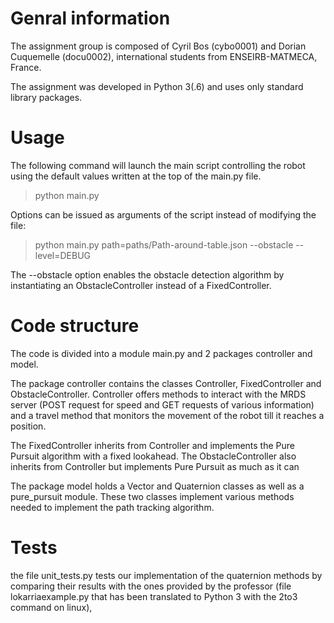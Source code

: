 # Genral information
The assignment group is composed of Cyril Bos (cybo0001) and Dorian Cuquemelle (docu0002), international students from ENSEIRB-MATMECA,
France.

The assignment was developed in Python 3(.6) and uses only standard library packages. 


# Usage
The following command will launch the main script controlling the robot using the default values written at the top of 
the main.py file.
> python main.py

Options can be issued as arguments of the script instead of modifying the file: 
> python main.py path=paths/Path-around-table.json --obstacle --level=DEBUG

The --obstacle option enables the obstacle detection algorithm by instantiating an ObstacleController instead of a 
FixedController. 

# Code structure
The code is divided into a module main.py and 2 packages controller and model. 

The package controller contains the classes Controller, FixedController and ObstacleController. Controller offers
methods to interact with the MRDS server (POST request for speed and GET requests of various information) and a travel 
method that monitors the movement of the robot till it reaches a position. 

The FixedController inherits from Controller and implements the Pure Pursuit algorithm with a fixed lookahead.
The ObstacleController also inherits from Controller but implements Pure Pursuit as much as it can

The package model holds a Vector and Quaternion classes as well as a pure_pursuit module. 
These two classes implement various methods needed to implement the path tracking algorithm. 

# Tests
the file unit_tests.py tests our implementation of the quaternion methods by comparing their results with the ones
provided by the professor (file lokarriaexample.py that has been translated to Python 3 with the 2to3 command on linux),
